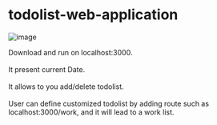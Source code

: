 # todolist-web-application


![image](https://github.com/zjh412202188/todolist-web-application/blob/master/images/Screen%20Shot%202019-09-13%20at%2000.59.23.png)

Download and run on localhost:3000.<br>
<br>
It present current Date.<br>
<br>
It allows to you add/delete todolist.<br>
<br>
User can define customized todolist by adding route such as localhost:3000/work, and it will lead to a work list.<br>
